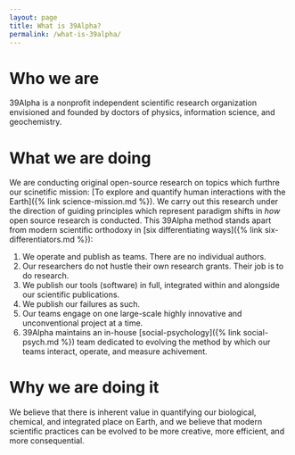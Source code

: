 ```yaml
---
layout: page
title: What is 39Alpha?
permalink: /what-is-39alpha/
---
```


# Who we are
39Alpha is a nonprofit independent scientific research organization envisioned and founded by
doctors of physics, information science, and geochemistry.

# What we are doing
We are conducting original open-source research on topics which furthre our scinetific mission: [To
explore and quantify human interactions with the Earth]({% link science-mission.md %}). We carry out
this research under the direction of guiding principles which represent paradigm shifts in _how_
open source research is conducted. This 39Alpha method stands apart from modern scientific orthodoxy
in [six differentiating ways]({% link six-differentiators.md %}):

1. We operate and publish as teams. There are no individual authors.
2. Our researchers do not hustle their own research grants. Their job is to do research.
3. We publish our tools (software) in full, integrated within and alongside our scientific
   publications.
4. We publish our failures as such.
5. Our teams engage on one large-scale highly innovative and unconventional project at a time.
6. 39Alpha maintains an in-house [social-psychology]({% link social-psych.md %}) team dedicated to
   evolving the method by which our teams interact, operate, and measure achivement.

# Why we are doing it
We believe that there is inherent value in quantifying our biological, chemical, and integrated
place on Earth, and we believe that modern scientific practices can be evolved to be more creative,
more efficient, and more consequential.

